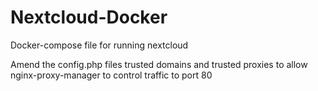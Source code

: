 # Nextcloud-Docker
Docker-compose file for running nextcloud

Amend the config.php files trusted domains and trusted proxies to allow nginx-proxy-manager to control traffic to port 80